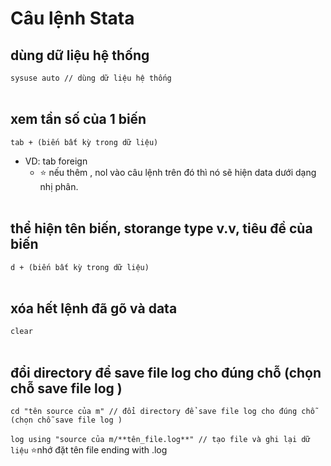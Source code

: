 # Câu lệnh Stata
## dùng dữ liệu hệ thống
`sysuse auto // dùng dữ liệu hệ thống` 
<br><br/>
## xem tần số của 1 biến
`tab + (biến bất kỳ trong dữ liệu)` 
- VD: tab foreign
  - ⭐ nếu thêm , nol vào câu lệnh trên đó thì nó sẽ hiện data dưới dạng nhị phân.
<br><br/>
## thể hiện tên biến, storange type v.v, tiêu đề của biến
`d + (biến bất kỳ trong dữ liệu)`
<br><br/>
##  xóa hết lệnh đã gõ và data
`clear`
<br><br/>
## đổi directory để save file log cho đúng chỗ (chọn chỗ save file log )
`cd "tên source của m" // đổi directory để save file log cho đúng chỗ (chọn chỗ save file log )`
<br><br/>
`log using "source của m/**tên_file.log**" // tạo file và ghi lại dữ liệu`
⭐nhớ đặt tên file ending with .log


